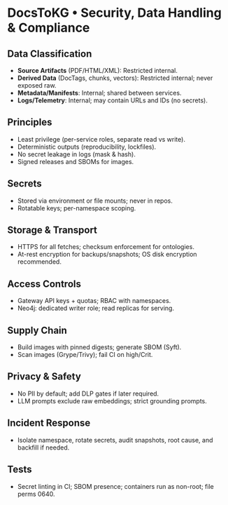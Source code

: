 # DocsToKG • Security, Data Handling & Compliance

## Data Classification
- **Source Artifacts** (PDF/HTML/XML): Restricted internal.
- **Derived Data** (DocTags, chunks, vectors): Restricted internal; never exposed raw.
- **Metadata/Manifests**: Internal; shared between services.
- **Logs/Telemetry**: Internal; may contain URLs and IDs (no secrets).

## Principles
- Least privilege (per-service roles, separate read vs write).
- Deterministic outputs (reproducibility, lockfiles).
- No secret leakage in logs (mask & hash).
- Signed releases and SBOMs for images.

## Secrets
- Stored via environment or file mounts; never in repos.
- Rotatable keys; per-namespace scoping.

## Storage & Transport
- HTTPS for all fetches; checksum enforcement for ontologies.
- At-rest encryption for backups/snapshots; OS disk encryption recommended.

## Access Controls
- Gateway API keys + quotas; RBAC with namespaces.
- Neo4j: dedicated writer role; read replicas for serving.

## Supply Chain
- Build images with pinned digests; generate SBOM (Syft).
- Scan images (Grype/Trivy); fail CI on high/Crit.

## Privacy & Safety
- No PII by default; add DLP gates if later required.
- LLM prompts exclude raw embeddings; strict grounding prompts.

## Incident Response
- Isolate namespace, rotate secrets, audit snapshots, root cause, and backfill if needed.

## Tests
- Secret linting in CI; SBOM presence; containers run as non-root; file perms 0640.

